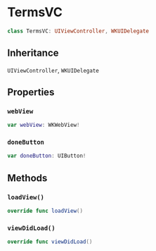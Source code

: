 # TermsVC

``` swift
class TermsVC: UIViewController, WKUIDelegate 
```

## Inheritance

`UIViewController`, `WKUIDelegate`

## Properties

### `webView`

``` swift
var webView: WKWebView!
```

### `doneButton`

``` swift
var doneButton: UIButton!
```

## Methods

### `loadView()`

``` swift
override func loadView() 
```

### `viewDidLoad()`

``` swift
override func viewDidLoad() 
```
